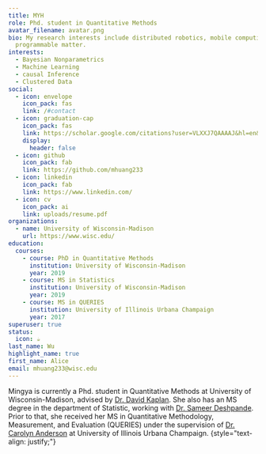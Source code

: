 ```yaml
---
title: MYH
role: Phd. student in Quantitative Methods
avatar_filename: avatar.png
bio: My research interests include distributed robotics, mobile computing and
  programmable matter.
interests:
  - Bayesian Nonparametrics
  - Machine Learning
  - causal Inference
  - Clustered Data
social:
  - icon: envelope
    icon_pack: fas
    link: /#contact
  - icon: graduation-cap
    icon_pack: fas
    link: https://scholar.google.com/citations?user=VLXXJ7QAAAAJ&hl=en&oi=ao
    display:
      header: false
  - icon: github
    icon_pack: fab
    link: https://github.com/mhuang233
  - icon: linkedin
    icon_pack: fab
    link: https://www.linkedin.com/
  - icon: cv
    icon_pack: ai
    link: uploads/resume.pdf
organizations:
  - name: University of Wisconsin-Madison
    url: https://www.wisc.edu/
education:
  courses:
    - course: PhD in Quantitative Methods
      institution: University of Wisconsin-Madison
      year: 2019
    - course: MS in Statistics
      institution: University of Wisconsin-Madison
      year: 2019
    - course: MS in QUERIES
      institution: University of Illinois Urbana Champaign
      year: 2017
superuser: true
status:
  icon: ☕️
last_name: Wu
highlight_name: true
first_name: Alice
email: mhuang233@wisc.edu
---
```

Mingya is currently a Phd. student in Quantitative Methods at University of Wisconsin-Madison, advised by [Dr. David Kaplan](https://edpsych.education.wisc.edu/fac-staff/kaplan-david/#:~:text=David%20Kaplan%20is%20the%20Patricia,Center%20for%20Demography%20and%20Ecology.). She also has an MS degree in the department of Statistic, working with [Dr. Sameer Deshpande](https://skdeshpande91.github.io/). Prior to that, she received her MS in Quantitative Methodology, Measurement, and Evaluation (QUERIES) under the supervision of [Dr. Carolyn Anderson](https://cja.education.illinois.edu/) at University of Illinois Urbana Champaign.
{style="text-align: justify;"}
